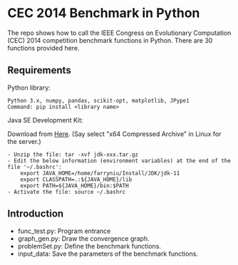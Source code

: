 # CEC 2014 Benchmark in Python
The repo shows how to call the IEEE Congress on Evolutionary Computation (CEC) 2014 competition benchmark functions in Python. There are 30 functions provided here.

## Requirements
Python library:
```
Python 3.x, numpy, pandas, scikit-opt, matplotlib, JPype1
Command: pip install <library name> 
```
Java SE Development Kit:

Download from [Here](https://www.oracle.com/java/technologies/downloads/). (Say select "x64 Compressed Archive" in Linux for the server.)
```
- Unzip the file: tar -xvf jdk-xxx.tar.gz
- Edit the below information (environment variables) at the end of the file '~/.bashrc':
    export JAVA_HOME=/home/farryniu/Install/JDK/jdk-11
    export CLASSPATH=.:${JAVA_HOME}/lib
    export PATH=${JAVA_HOME}/bin:$PATH 
- Activate the file: source ~/.bashrc
```

## Introduction
- func_test.py: Program entrance
- graph_gen.py: Draw the convergence graph.
- problemSet.py: Define the benchmark functions.
- input_data: Save the parameters of the benchmark functions.
